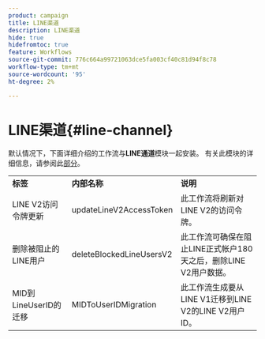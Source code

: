 ```yaml
---
product: campaign
title: LINE渠道
description: LINE渠道
hide: true
hidefromtoc: true
feature: Workflows
source-git-commit: 776c664a99721063dce5fa003cf40c81d94f8c78
workflow-type: tm+mt
source-wordcount: '95'
ht-degree: 2%

---
```



# LINE渠道{#line-channel}



默认情况下，下面详细介绍的工作流与&#x200B;**LINE通道**&#x200B;模块一起安装。 有关此模块的详细信息，请参阅此[部分](../../delivery/using/line-channel.md)。

<table> 
 <tbody> 
  <tr> 
   <td> <strong>标签</strong><br /> </td> 
   <td> <strong>内部名称</strong><br /> </td> 
   <td> <strong>说明</strong><br /> </td> 
  </tr> 
  <tr> 
   <td> <span class="uicontrol">LINE V2访问令牌更新</span> <br /> </td> 
   <td> <span class="uicontrol">updateLineV2AccessToken</span> <br /> </td> 
   <td> 此工作流将刷新对LINE V2的访问令牌。<br /> </td> 
  </tr> 
  <tr> 
   <td> <span class="uicontrol">删除被阻止的LINE用户</span> <br /> </td> 
   <td> <span class="uicontrol">deleteBlockedLineUsersV2</span> <br /> </td> 
   <td> 此工作流可确保在阻止LINE正式帐户180天之后，删除LINE V2用户数据。<br /> </td> 
  </tr> 
  <tr> 
   <td> <span class="uicontrol">MID到LineUserID的迁移</span> <br /> </td> 
   <td> <span class="uicontrol">MIDToUserIDMigration</span> <br /> </td> 
   <td> 此工作流生成要从LINE V1迁移到LINE V2的LINE V2用户ID。<br /> </td> 
  </tr> 
 </tbody> 
</table>


